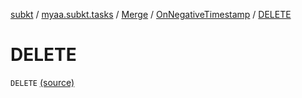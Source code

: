 [subkt](../../../index.md) / [myaa.subkt.tasks](../../index.md) / [Merge](../index.md) / [OnNegativeTimestamp](index.md) / [DELETE](./-d-e-l-e-t-e.md)

# DELETE

`DELETE` [(source)](https://github.com/Myaamori/SubKt/blob/0.1.19/src/main/kotlin/myaa/subkt/tasks/asstasks.kt#L99)